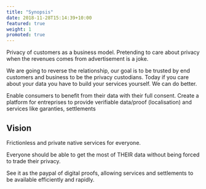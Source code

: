 ```yaml
---
title: "Synopsis"
date: 2018-11-28T15:14:39+10:00
featured: true
weight: 1
promoted: true
---
```


Privacy of customers as a business model. Pretending to care about privacy when the revenues comes from advertisement is a joke.

We are going to reverse the relationship, our goal is to be trusted by end customers and business to be the privacy custodians. Today if you care about your data you have to build your services yourself. We can do better.

Enable consumers to benefit from their data  with their full consent. Create a platform for entreprises to provide verifiable data/proof (localisation) and services like  garanties,  settlements
## Vision

Frictionless and private native services for everyone. 

Everyone should be able to get the most of THEIR data without being forced to trade their privacy.

See it as the paypal of digital proofs, allowing services and settlements to be available efficiently and rapidly.
